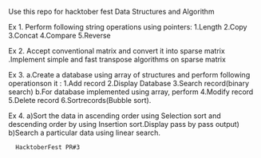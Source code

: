 Use this repo for hacktober fest
Data Structures and Algorithm

Ex 1. Perform following string operations using pointers:
	  1.Length
	  2.Copy
	  3.Concat
	  4.Compare
	  5.Reverse
      
Ex 2. Accept conventional matrix and convert it into sparse matrix .Implement simple and fast transpose algorithms on sparse matrix

Ex 3. a.Create a database using array of structures and perform following operationson it :
	  1.Add record 
    2.Display Database
  	3.Search record(binary search)
      b.For database implemented using array, perform
  	4.Modify record
	  5.Delete record
  	6.Sortrecords(Bubble sort).
	
Ex 4. a)Sort the data in ascending order using Selection sort and descending order by using Insertion sort.Display pass by pass output) 
      b)Search a particular data using linear search.
      
      
      HacktoberFest PR#3
 
